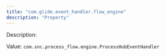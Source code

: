 ```yaml
---
title: "com.glide.event_handler.flow_engine"
description: "Property"
---
```


Description: 

Value: `com.snc.process_flow.engine.ProcessHubEventHandler`